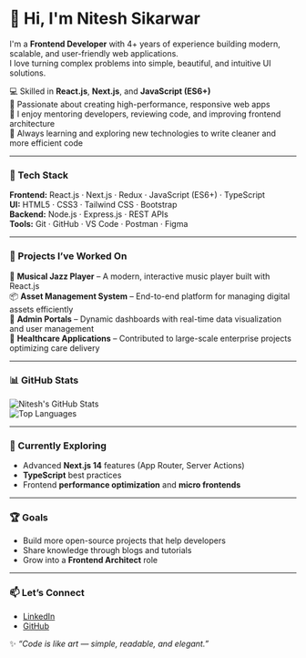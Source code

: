 # 👋 Hi, I'm Nitesh Sikarwar  

I'm a **Frontend Developer** with 4+ years of experience building modern, scalable, and user-friendly web applications.  
I love turning complex problems into simple, beautiful, and intuitive UI solutions.  

💻 Skilled in **React.js**, **Next.js**, and **JavaScript (ES6+)**  
🚀 Passionate about creating high-performance, responsive web apps  
🤝 I enjoy mentoring developers, reviewing code, and improving frontend architecture  
🧠 Always learning and exploring new technologies to write cleaner and more efficient code  

---

### 🧰 Tech Stack  
**Frontend:** React.js · Next.js · Redux · JavaScript (ES6+) · TypeScript  
**UI:** HTML5 · CSS3 · Tailwind CSS · Bootstrap  
**Backend:** Node.js · Express.js · REST APIs  
**Tools:** Git · GitHub · VS Code · Postman · Figma  

---

### 🧩 Projects I’ve Worked On  
🎵 **Musical Jazz Player** – A modern, interactive music player built with React.js  
📦 **Asset Management System** – End-to-end platform for managing digital assets efficiently  
🧭 **Admin Portals** – Dynamic dashboards with real-time data visualization and user management  
💼 **Healthcare Applications** – Contributed to large-scale enterprise projects optimizing care delivery  

---

### 📊 GitHub Stats  

![Nitesh's GitHub Stats](https://github-readme-stats.vercel.app/api?username=niteshsikarwar&show_icons=true&theme=radical)  
![Top Languages](https://github-readme-stats.vercel.app/api/top-langs/?username=niteshsikarwar&layout=compact&theme=radical)  

---

### 🌱 Currently Exploring  
- Advanced **Next.js 14** features (App Router, Server Actions)  
- **TypeScript** best practices  
- Frontend **performance optimization** and **micro frontends**  

---

### 🏆 Goals  
- Build more open-source projects that help developers  
- Share knowledge through blogs and tutorials  
- Grow into a **Frontend Architect** role  

---

### 📫 Let’s Connect  
- [LinkedIn](https://www.linkedin.com/in/nitesh-sikarwar-a3b0561a0)  
- [GitHub](https://github.com/niteshsikarwar)  

✨ *“Code is like art — simple, readable, and elegant.”*  
